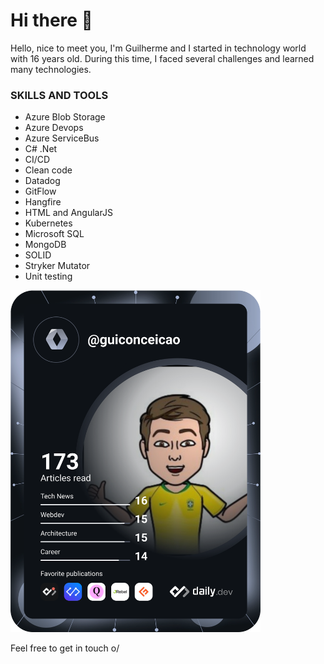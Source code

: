 # Hi there 👋

Hello, nice to meet you, I'm Guilherme and I started in technology world with 16 years old. During this time, I faced several challenges and learned many technologies.

### SKILLS AND TOOLS
- Azure Blob Storage
- Azure Devops
- Azure ServiceBus
- C# .Net
- CI/CD
- Clean code
- Datadog
- GitFlow
- Hangfire
- HTML and AngularJS
- Kubernetes
- Microsoft SQL
- MongoDB
- SOLID
- Stryker Mutator
- Unit testing

<a href="https://app.daily.dev/guiconceicao"><img src="https://github.com/guilhermeconceicao/guilhermeconceicao/blob/main/devcard.svg" width="400" alt="Guilherme's Dev Card"/></a>

Feel free to get in touch o/
